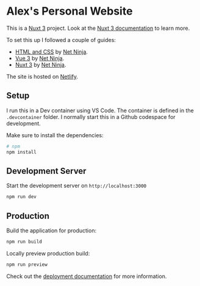 # Alex's Personal Website

This is a [Nuxt 3](https://nuxt.com) project. Look at the
[Nuxt 3 documentation](https://nuxt.com/docs/getting-started/introduction)
to learn more.

To set this up I followed a couple of guides:
- [HTML and CSS](https://www.youtube.com/watch?v=hu-q2zYwEYs&list=PL4cUxeGkcC9ivBf_eKCPIAYXWzLlPAm6G&index=2&ab_channel=TheNetNinja)
by [Net Ninja](https://netninja.dev/).
- [Vue 3](https://www.youtube.com/watch?v=YrxBCBibVo0&list=PL4cUxeGkcC9hYYGbV60Vq3IXYNfDk8At1&ab_channel=TheNetNinja)
by [Net Ninja](https://netninja.dev/).
- [Nuxt 3](https://www.youtube.com/watch?v=GBdO5myZNsQ&list=PL4cUxeGkcC9haQlqdCQyYmL_27TesCGPC&index=1&ab_channel=TheNetNinja)
by [Net Ninja](https://netninja.dev/).

The site is hosted on [Netlify](https://www.netlify.com/).

## Setup

I run this in a Dev container using VS Code. The container is defined in the
`.devcontainer` folder. I normally start this in a Github codespace for development.

Make sure to install the dependencies:

```bash
# npm
npm install
```

## Development Server

Start the development server on `http://localhost:3000`

```bash
npm run dev
```

## Production

Build the application for production:

```bash
npm run build
```

Locally preview production build:

```bash
npm run preview
```

Check out the [deployment documentation](https://nuxt.com/docs/getting-started/deployment) for more information.
